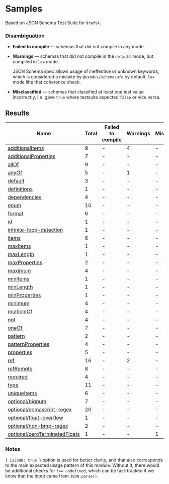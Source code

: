 # Samples

Based on JSON Schema Test Suite for `draft4`.


### Disambiguation

 * **Failed to compile** — schemas that did not compile in any mode.

 * **Warnings** — schemas that did not compile in the `default` mode, but compiled in `lax`
   mode.

   JSON Schema spec allows usage of ineffective or unknown keywords, which is considered a mistake
   by `@exodus/schemasafe` by default. `lax` mode lifts that coherence check.

 * **Misclassified** — schemas that classified at least one test value incorrectly, i.e. gave
   `true` where testsuite expected `false` or vice versa.

## Results

| Name                                                                | Total | Failed to compile | Warnings | Misclassified |
|---------------------------------------------------------------------|-------|-------------------|----------|---------------|
| [additionalItems](./additionalItems.md)                             | 9     | -                 | 4        | -             |
| [additionalProperties](./additionalProperties.md)                   | 7     | -                 | -        | -             |
| [allOf](./allOf.md)                                                 | 9     | -                 | -        | -             |
| [anyOf](./anyOf.md)                                                 | 5     | -                 | 1        | -             |
| [default](./default.md)                                             | 3     | -                 | -        | -             |
| [definitions](./definitions.md)                                     | 1     | -                 | -        | -             |
| [dependencies](./dependencies.md)                                   | 4     | -                 | -        | -             |
| [enum](./enum.md)                                                   | 10    | -                 | -        | -             |
| [format](./format.md)                                               | 6     | -                 | -        | -             |
| [id](./id.md)                                                       | 1     | -                 | -        | -             |
| [infinite-loop-detection](./infinite-loop-detection.md)             | 1     | -                 | -        | -             |
| [items](./items.md)                                                 | 6     | -                 | -        | -             |
| [maxItems](./maxItems.md)                                           | 1     | -                 | -        | -             |
| [maxLength](./maxLength.md)                                         | 1     | -                 | -        | -             |
| [maxProperties](./maxProperties.md)                                 | 2     | -                 | -        | -             |
| [maximum](./maximum.md)                                             | 4     | -                 | -        | -             |
| [minItems](./minItems.md)                                           | 1     | -                 | -        | -             |
| [minLength](./minLength.md)                                         | 1     | -                 | -        | -             |
| [minProperties](./minProperties.md)                                 | 1     | -                 | -        | -             |
| [minimum](./minimum.md)                                             | 4     | -                 | -        | -             |
| [multipleOf](./multipleOf.md)                                       | 4     | -                 | -        | -             |
| [not](./not.md)                                                     | 4     | -                 | -        | -             |
| [oneOf](./oneOf.md)                                                 | 7     | -                 | -        | -             |
| [pattern](./pattern.md)                                             | 2     | -                 | -        | -             |
| [patternProperties](./patternProperties.md)                         | 4     | -                 | -        | -             |
| [properties](./properties.md)                                       | 5     | -                 | -        | -             |
| [ref](./ref.md)                                                     | 16    | -                 | 2        | -             |
| [refRemote](./refRemote.md)                                         | 8     | -                 | -        | -             |
| [required](./required.md)                                           | 4     | -                 | -        | -             |
| [type](./type.md)                                                   | 11    | -                 | -        | -             |
| [uniqueItems](./uniqueItems.md)                                     | 6     | -                 | -        | -             |
| [optional/bignum](./optional-bignum.md)                             | 7     | -                 | -        | -             |
| [optional/ecmascript-regex](./optional-ecmascript-regex.md)         | 20    | -                 | -        | -             |
| [optional/float-overflow](./optional-float-overflow.md)             | 1     | -                 | -        | -             |
| [optional/non-bmp-regex](./optional-non-bmp-regex.md)               | 2     | -                 | -        | -             |
| [optional/zeroTerminatedFloats](./optional-zeroTerminatedFloats.md) | 1     | -                 | -        | 1             |

### Notes

`{ isJSON: true }` option is used for better clarity, and that also corresponds to the main
expected usage pattern of this module. Without it, there would be additional checks for
`!== undefined`, which can be fast-tracked if we know that the input came from `JSON.parse()`.
